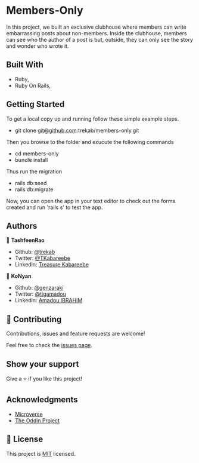 # Members-Only
In this project, we built an exclusive clubhouse where members can write embarrassing posts about non-members. Inside the clubhouse, members can see who the author of a post is but, outside, they can only see the story and wonder who wrote it.


## Built With

- Ruby,
- Ruby On Rails,

## Getting Started

To get a local copy up and running follow these simple example steps.
- git clone git@github.com:trekab/members-only.git

Then you browse to the folder and exucute the following commands
- cd members-only
- bundle install

Thus run the migration
- rails db:seed
- rails db:migrate

Now, you can open the app in your text editor to check out the forms created and run 'rails s' to test the app.


## Authors

👤 **TashfeenRao**

- Github: [@trekab](https://github.com/TashfeenRao)
- Twitter: [@TKabareebe](https://twitter.com/tashfeenrao)
- Linkedin: [Treasure Kabareebe](https://www.linkedin.com/in/tashfeen/)

👤 **KoNyan**

- Github: [@genzaraki](https://github.com/Konyan)
- Twitter: [@tigamadou](https://twitter.com/konyan)
- Linkedin: [Amadou IBRAHIM](https://www.linkedin.com/in/konyan/)

## 🤝 Contributing

Contributions, issues and feature requests are welcome!

Feel free to check the [issues page](issues/).

## Show your support

Give a ⭐️ if you like this project!

## Acknowledgments

- [Microverse](https://microverse.org)
- [The Oddin Project](https://www.theodinproject.com/courses/ruby-on-rails/lessons/authentication)

## 📝 License

This project is [MIT](lic.url) licensed.
